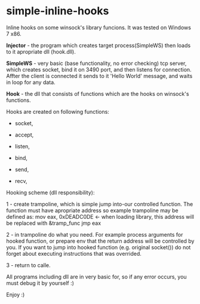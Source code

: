 # simple-inline-hooks
Inline hooks on some winsock's library funcions. 
It was tested on Windows 7 x86.

**Injector** - the program which creates target process(SimpleWS) then loads to it apropriate dll (hook.dll). 

**SimpleWS** - very basic (base functionality, no error checking) tcp server, which creates socket, bind it on 3490 port, and then listens 
              for connection. Affter the client is connected it sends to it 'Hello World' message, and waits in loop for any data.

**Hook** - the dll that consists of functions which are the hooks on winsock's functions.

Hooks are created on following functions: 
           
- socket,
 
- accept,
          
- listen, 

- bind, 
           
- send, 
           
- recv, 
         
Hooking scheme (dll responsibility):

1 - create trampoline, which is simple jump into-our controlled function.
    The function must have apropriate address so example trampoline may be defined as:
    mov eax, 0xDEADC0DE <- when loading library, this address will be replaced with &tramp_func
    jmp eax 

2 - in trampoline do what you need. For example process arguments for hooked function, or prepare 
    env that the return address will be controlled by you. If you want to jump into hooked function (e.g. original socket())
    do not forget about executing instructions that was overrided.
    
3 - return to calle.
         
All programs including dll are in very basic for, so if any error occurs, you must debug it by yourself :) 

Enjoy :) 
